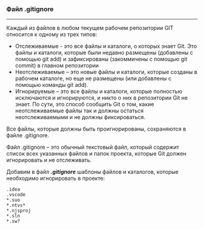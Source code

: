 ### Файл .gitignore
___
Каждый из файлов в любом текущем рабочем репозитории GIT относится к одному из трех типов:
* Отслеживаемые - это все файлы и каталоги, о которых знает Git. Это файлы и каталоги, которые были недавно размещены (добавлены с помощью git add) и зафиксированы (закоммичены с помощью git commit) в главном репозитории
* Неотслеживаемые – это новые файлы и каталоги, которые созданы в рабочем каталоге, но еще не размещены (или добавлены с помощью команды git add).
* Игнорируемые – это все файлы и каталоги, которые полностью исключаются и игнорируются, и никто о них в репозитории Git не знает. По сути, это способ сообщить Git о том, какие неотслеживаемые файлы так и должны остаться неотслеживаемыми и не должны фиксироваться.  

Все файлы, которые должны быть проигнорированы, сохраняются в файле .gitignore.  

Файл .gitignore – это обычный текстовый файл, который содержит список всех указанных файлов и папок проекта, которые Git должен игнорировать и не отслеживать.

Добавим в файл ***.gitignore*** шаблоны файлов и каталогов, которые необходимо игнорировать в проекте:

```
.idea
.vscode
*.suo
*.ntvs*
*.njsproj
*.sln
*.sw?
```